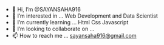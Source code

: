 - 👋 Hi, I’m @SAYANSAHA916
- 👀 I’m interested in ... Web Development and Data Scientist 
- 🌱 I’m currently learning ... Html Css Javascript 
- 💞️ I’m looking to collaborate on ...
- 📫 How to reach me ... sayansaha916@gmail.com

<!---
SAYANSAHA916/SAYANSAHA916 is a ✨ special ✨ repository because its `README.md` (this file) appears on your GitHub profile.
You can click the Preview link to take a look at your changes.
--->
